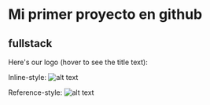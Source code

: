 # Mi primer proyecto en github
## fullstack

Here's our logo (hover to see the title text):

Inline-style: 
![alt text](https://pbs.twimg.com/profile_images/927446347879292930/Fi0D7FGJ_bigger.jpg "Logo Title Text 1")

Reference-style: 
![alt text][logo]

[logo]: https://pbs.twimg.com/profile_images/927446347879292930/Fi0D7FGJ_bigger.jpg "Logo Title Text 2"